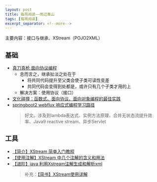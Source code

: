 ```yaml
---
layout: post
title: 每周阅读——雨过青山
tags: [每周阅读]
excerpt_separator: <!--more-->
---
```

主要内容：接口与继承、XStream（POJO2XML）
<!--more-->
## 基础
- [真刀真枪 面向协议编程](https://academy.realm.io/cn/posts/appbuilders-natasha-muraschev-practical-protocol-oriented-programming/)
	- 总而言之，继承扯淡之处在于
		- 将共同代码提升至父类会使子类可读性变差
		- 共同代码会变得到处都是，或许只有几个子类才用的上
	- 解决方案：使用协议（接口）
- [文化碰撞：函数式、面向协议、面向对象编程的最佳实践](https://academy.realm.io/cn/posts/tryswift-daniel-steinberg-blending-cultures/)
- [springboot2 webflux 响应式编程学习路径](https://www.imooc.com/article/27181)
	> 好文。涉及到lambda表达式、实例方法原理、合并无状态流提升效率、Java9 reactive stream、异步Servlet

## 工具
- [【简介】XStream 简单入门教程](http://www.souvc.com/?p=1982)
- [【使用注解】XStream 中几个注解的含义和用法](https://blog.csdn.net/Robert_mm/article/details/8459879)
- [【进阶】java 利用Xstream注解生成和解析xml](https://www.oschina.net/code/snippet_116183_14202)
	> 补充：[【简书】XStream使用详解](https://www.jianshu.com/p/c6317346ba5c)





 

